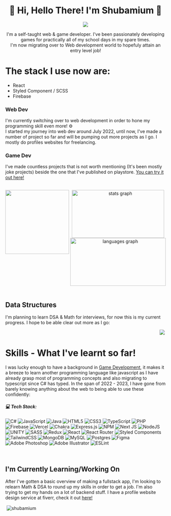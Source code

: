 <h1 align="center">👋 Hi, Hello There! I'm Shubamium 🐧</h1>
<div align="center">
<img align="center" src="https://i.pinimg.com/originals/a0/d5/81/a0d581666d26dd9c66bf8ed395cba948.gif">
</div>
<p align="center">I'm a self-taught web & game developer. I've been passionately developing games for practically all of my school days in my spare times.<br> I'm now migrating over to Web development world to hopefuly attain an entry level job!</p>

# The stack I use now are:
- React
- Styled Component / SCSS
- Firebase

### Web Dev
<p> I'm currently switching over to web development in order to hone my programming skill even more! ⚙️<br>I started my journey into web dev around July 2022, until now, I've made a number of project so far and will be pumping out more projects as I go. I mostly do profiles websites for freelancing. </p>


### Game Dev
I've made countless projects that is not worth mentioning (It's been mostly joke projects) beside the one that I've published on playstore.
<a href="https://play.google.com/store/apps/details?id=com.Shubamium.Ligma">You can try it out here!</a></p>

<br>
<img align="left" height="200" src="https://thumbs.gfycat.com/TidyResponsibleGartersnake-max-1mb.gif"  />
<div align="center">
  <img src="https://github-readme-stats.vercel.app/api?hide_title=false&hide_rank=false&show_icons=true&include_all_commits=true&count_private=true&disable_animations=false&theme=dracula&locale=en&hide_border=false&username=shubamium" width="290" height="150" alt="stats graph"  />
  <img src="https://github-readme-stats.vercel.app/api/top-langs?locale=en&hide_title=false&layout=compact&card_width=320&langs_count=5&theme=dracula&hide_border=false&username=shubamium" width="300" height="150" alt="languages graph"  />
</div>

<br clear="both">

###


###

## Data Structures
<div>
<p>I'm planning to learn DSA & Math for interviews, for now this is my current progress. I hope to be able clear out more as I go:</p>
<img align="left" style="float:right;" src="https://leetcard.jacoblin.cool/Shubamium">
</div>

<br clear="both">




<h1>Skills - What I've learnt so far!</h1>
I was lucky enough to have a background in <u>Game Development</u>, it makes it a breeze to learn another programming language like javascript as I have already grasp most of programming concepts and also migrating to typescript since C# has typed. In the span of 2022 - 2023, I have gone from barely knowing anything about the web to being able to use these confidently:

##### 💻 Tech Stack:
![C#](https://img.shields.io/badge/c%23-%23239120.svg?style=for-the-badge&logo=c-sharp&logoColor=white) ![JavaScript](https://img.shields.io/badge/javascript-%23323330.svg?style=for-the-badge&logo=javascript&logoColor=%23F7DF1E) ![Java](https://img.shields.io/badge/java-%23ED8B00.svg?style=for-the-badge&logo=java&logoColor=white) ![HTML5](https://img.shields.io/badge/html5-%23E34F26.svg?style=for-the-badge&logo=html5&logoColor=white) ![CSS3](https://img.shields.io/badge/css3-%231572B6.svg?style=for-the-badge&logo=css3&logoColor=white) ![TypeScript](https://img.shields.io/badge/typescript-%23007ACC.svg?style=for-the-badge&logo=typescript&logoColor=white) ![PHP](https://img.shields.io/badge/php-%23777BB4.svg?style=for-the-badge&logo=php&logoColor=white) ![Firebase](https://img.shields.io/badge/firebase-%23039BE5.svg?style=for-the-badge&logo=firebase) ![Vercel](https://img.shields.io/badge/vercel-%23000000.svg?style=for-the-badge&logo=vercel&logoColor=white) ![Chakra](https://img.shields.io/badge/chakra-%234ED1C5.svg?style=for-the-badge&logo=chakraui&logoColor=white) ![Express.js](https://img.shields.io/badge/express.js-%23404d59.svg?style=for-the-badge&logo=express&logoColor=%2361DAFB) ![NPM](https://img.shields.io/badge/NPM-%23000000.svg?style=for-the-badge&logo=npm&logoColor=white) ![Next JS](https://img.shields.io/badge/Next-black?style=for-the-badge&logo=next.js&logoColor=white) ![NodeJS](https://img.shields.io/badge/node.js-6DA55F?style=for-the-badge&logo=node.js&logoColor=white) ![UNITY](https://img.shields.io/badge/Unity-%2320232a.svg?style=for-the-badge&logo=unity&logoColor=white) ![SASS](https://img.shields.io/badge/SASS-hotpink.svg?style=for-the-badge&logo=SASS&logoColor=white) ![Redux](https://img.shields.io/badge/redux-%23593d88.svg?style=for-the-badge&logo=redux&logoColor=white) ![React](https://img.shields.io/badge/react-%2320232a.svg?style=for-the-badge&logo=react&logoColor=%2361DAFB) ![React Router](https://img.shields.io/badge/React_Router-CA4245?style=for-the-badge&logo=react-router&logoColor=white) ![Styled Components](https://img.shields.io/badge/styled--components-DB7093?style=for-the-badge&logo=styled-components&logoColor=white) ![TailwindCSS](https://img.shields.io/badge/tailwindcss-%2338B2AC.svg?style=for-the-badge&logo=tailwind-css&logoColor=white) ![MongoDB](https://img.shields.io/badge/MongoDB-%234ea94b.svg?style=for-the-badge&logo=mongodb&logoColor=white) ![MySQL](https://img.shields.io/badge/mysql-%2300f.svg?style=for-the-badge&logo=mysql&logoColor=white) ![Postgres](https://img.shields.io/badge/postgres-%23316192.svg?style=for-the-badge&logo=postgresql&logoColor=white) 	![Figma](https://img.shields.io/badge/figma-%23F24E1E.svg?style=for-the-badge&logo=figma&logoColor=white) ![Adobe Photoshop](https://img.shields.io/badge/adobephotoshop-%2331A8FF.svg?style=for-the-badge&logo=adobephotoshop&logoColor=white) ![Adobe Illustrator](https://img.shields.io/badge/adobeillustrator-%23FF9A00.svg?style=for-the-badge&logo=adobeillustrator&logoColor=white) ![ESLint](https://img.shields.io/badge/ESLint-4B3263?style=for-the-badge&logo=eslint&logoColor=white)


<br>
<h2>I'm Currently Learning/Working On</h2>
After I've gotten a basic overview of making a fullstack app, I'm looking to relearn Math & DSA to round up my skills in order to get a job. I'm also trying to get my hands on a lot of backend stuff. I have a profile website design service at fiverr, check it out <a href="https://www.fiverr.com/shubamium">here!</a>



<p>&nbsp;<img align="center" src="https://github-readme-stats.vercel.app/api?username=shubamium&show_icons=true&locale=en" alt="shubamium" /></p>
